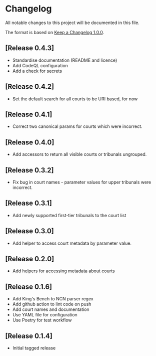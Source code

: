 # Changelog

All notable changes to this project will be documented in this file.

The format is based on [Keep a Changelog 1.0.0].

## [Release 0.4.3]
  - Standardise documentation (README and licence)
  - Add CodeQL configuration
  - Add a check for secrets

## [Release 0.4.2]
- Set the default search for all courts to be URI based, for now

## [Release 0.4.1]
- Correct two canonical params for courts which were incorrect.

## [Release 0.4.0]
- Add accessors to return all visible courts or tribunals ungrouped.

## [Release 0.3.2]
- Fix bug in court names - parameter values for upper tribunals were incorrect.

## [Release 0.3.1]
- Add newly supported first-tier tribunals to the court list

## [Release 0.3.0]
- Add helper to access court metadata by parameter value.

## [Release 0.2.0]
- Add helpers for accessing metadata about courts

## [Release 0.1.6]
- Add King's Bench to NCN parser regex
- Add github action to lint code on push
- Add court names and documentation
- Use YAML file for configuration
- Use Poetry for test workflow

## [Release 0.1.4]
- Initial tagged release

[keep a changelog 1.0.0]: https://keepachangelog.com/en/1.0.0/
